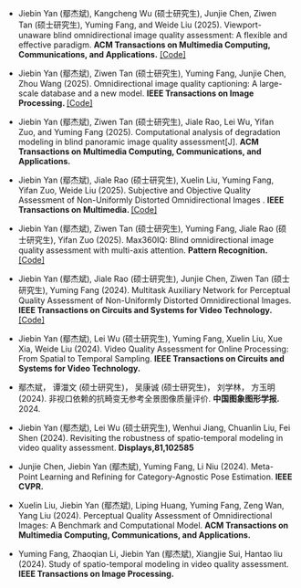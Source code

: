 - Jiebin Yan (鄢杰斌), Kangcheng Wu (硕士研究生), Junjie Chen, Ziwen Tan (硕士研究生), Yuming Fang, and Weide Liu (2025). Viewport-unaware blind omnidirectional image quality assessment: A flexible and effective paradigm. <strong>ACM Transactions on Multimedia Computing,
Communications, and Applications.</strong> [[Code]](https://github.com/KangchengWu/OIQA)

- Jiebin Yan (鄢杰斌), Ziwen Tan (硕士研究生), Yuming  Fang, Junjie Chen, Zhou Wang (2025). Omnidirectional image quality captioning: A large-scale database and a new model. <strong> IEEE Transactions on Image Processing. </strong> [[Code]](https://github.com/WenJuing/IQCaption360)

- Jiebin Yan (鄢杰斌), Ziwen Tan (硕士研究生), Jiale Rao, Lei Wu, Yifan Zuo, and Yuming Fang (2025). Computational analysis of degradation modeling in blind panoramic image quality assessment[J]. <strong>  ACM Transactions on Multimedia Computing, Communications, and
Applications. </strong> 

- Jiebin Yan (鄢杰斌), Jiale Rao (硕士研究生), Xuelin Liu, Yuming Fang, Yifan Zuo,  Weide Liu (2025). Subjective and Objective Quality Assessment of Non-Uniformly Distorted Omnidirectional Images . <strong> IEEE Transactions on Multimedia. </strong> [[Code]](https://github.com/RJL2000/OIQAND)

- Jiebin Yan (鄢杰斌), Ziwen Tan (硕士研究生), Yuming  Fang, Jiale Rao (硕士研究生), Yifan Zuo (2025). Max360IQ: Blind omnidirectional image quality assessment with multi-axis attention. <strong>Pattern Recognition. </strong> [[Code]](https://github.com/WenJuing/Max360IQ)


- Jiebin Yan (鄢杰斌), Jiale Rao (硕士研究生), Junjie Chen, Ziwen Tan (硕士研究生), Yuming  Fang (2024). Multitask Auxiliary Network for Perceptual Quality Assessment of Non-Uniformly Distorted Omnidirectional Images. <strong>IEEE Transactions on Circuits and Systems for Video Technology. </strong> [[Code]](https://github.com/RJL2000/MTAOIQA)

- Jiebin Yan (鄢杰斌), Lei Wu (硕士研究生), Yuming Fang, Xuelin Liu, Xue Xia, Weide Liu (2024).  Video Quality Assessment for Online Processing: From Spatial to Temporal Sampling. <strong> IEEE Transactions on Circuits and Systems for Video Technology.</strong>

- 鄢杰斌， 谭湽文 (硕士研究生)， 吴康诚 (硕士研究生)， 刘学林， 方玉明 (2024). 非视口依赖的抗畸变无参考全景图像质量评价. <strong>中国图象图形学报. </strong> 2024.
 
- Jiebin Yan (鄢杰斌), Lei Wu (硕士研究生), Wenhui Jiang, Chuanlin Liu, Fei Shen (2024). Revisiting the robustness of spatio-temporal modeling in video quality assessment. <strong>Displays,81,102585 </strong>

- Junjie Chen, Jiebin Yan (鄢杰斌), Yuming  Fang, Li Niu (2024). Meta-Point Learning and Refining for Category-Agnostic Pose Estimation. <strong>IEEE CVPR. </strong>

- Xuelin Liu, Jiebin Yan (鄢杰斌), Liping Huang, Yuming Fang, Zeng Wan, Yang Liu (2024). Perceptual Quality Assessment of Omnidirectional Images: A Benchmark and Computational Model.  <strong> ACM Transactions on Multimedia Computing, Communications, and Applications. </strong>

- Yuming Fang, Zhaoqian Li, Jiebin Yan (鄢杰斌), Xiangjie Sui, Hantao liu (2024). Study of spatio-temporal modeling in video quality assessment.  <strong> IEEE Transactions on Image Processing. </strong>
